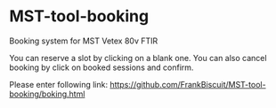 # MST-tool-booking
Booking system for MST Vetex 80v FTIR  

You can reserve a slot by clicking on a blank one. You can also cancel booking by click on booked sessions and confirm.  

Please enter following link:  https://github.com/FrankBiscuit/MST-tool-booking/boking.html
